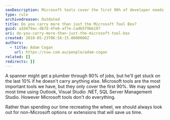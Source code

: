```yaml
---
seoDescription: Microsoft tools cover the first 90% of developer needs, but carrying additional non-Microsoft options can save time and boost productivity.
type: rule
archivedreason: Outdated
title: Do you carry more than just the Microsoft Tool Box?
guid: a2d479ac-db7d-4fe6-af7e-cadb5f9bb197
uri: do-you-carry-more-than-just-the-microsoft-tool-box
created: 2010-05-23T06:56:15.0000000Z
authors:
  - title: Adam Cogan
    url: https://ssw.com.au/people/adam-cogan
related: []
redirects: []
---
```


A spanner might get a plumber through 90% of jobs, but he'll get stuck on the last 10% if he doesn't carry anything else.
Microsoft tools are the most important tools we have, but they only cover the first 90%. We may spend most time using Outlook, Visual Studio .NET, SQL Server Management Studio. However Microsoft tools don't do everything.

<!--endintro-->

Rather than spending our time recreating the wheel, we should always look out for non-Microsoft options or extensions that will save us time.
